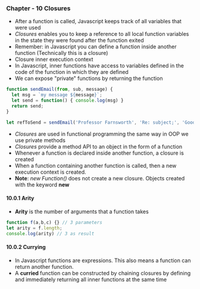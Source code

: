 ### Chapter - 10 Closures
- After a function is called, Javascript keeps track of all variables that were used
- _Closures_ enables you to keep a reference to all local function variables in the state they were found after the function exited
- Remember: in Javascript you can define a function inside another function (Technically this is a closure)
- Closure inner execution context
- In Javascript, inner functions have access to variables defined in the code of the function in which they are defined
- We can expose "private" functions by returning the function
```javascript
function sendEmail(from, sub, message) {
  let msg = `my message ${message}`;
  let send = function() { console.log(msg) }
  return send;
}

let refToSend = sendEmail('Professor Farnsworth', 'Re: subject;', 'Good news everyone!')
```
- _Closures_ are used in functional programming the same way in OOP we use private methods
- _Closures_ provide a method API to an object in the form of a function
- Whenever a function is declared inside another function, a closure is created
- When a function containing another function is called, then a new execution context is created.
- **Note**: _new Function()_ does not create a new closure. Objects created with the keyword **new**

#### 10.0.1 Arity
- **Arity** is the number of arguments that a function takes
```javascript
function f(a,b,c) {} // 3 parameters
let arity = f.length;
console.log(arity) // 3 as result
```
#### 10.0.2 Currying
- In Javascript functions are expressions. This also means a function can return another function.
- A **curried** function can be constructed by chaining closures by defining and immediately returning all inner functions at the same time

